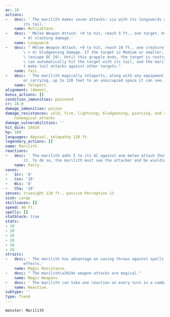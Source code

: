 ```yaml
---
ac: 18
actions:
-   desc: ' The marilith makes seven attacks: six with its longswords and one with
        its tail.'
    name: Multiattack.
-   desc: ' Melee Weapon Attack: +9 to hit, reach 5 ft., one target. Hit: 13 (2d8
        + 4) slashing damage.'
    name: Longsword.
-   desc: " Melee Weapon Attack: +9 to hit, reach 10 ft., one creature. Hit: 15 (2d10\
        \ + 4) bludgeoning damage. If the target is Medium or smaller, it is grappled\
        \ (escape DC 19). Until this grapple ends, the target is restrained, the marilith\
        \ can automatically hit the target with its tail, and the marilith can\u2019\
        t make tail attacks against other targets."
    name: Tail.
-   desc: ' The marilith magically teleports, along with any equipment it is wearing
        or carrying, up to 120 feet to an unoccupied space it can see.'
    name: Teleport.
alignment: (demon),
bonus_actions: []
condition_immunities: poisoned
cr: 16.0
damage_immunities: poison
damage_resistances: cold, fire, lightning; bludgeoning, piercing, and slashing from
    nonmagical attacks
damage_vulnerabilities: ''
hit_dice: 18d10
hp: 189
languages: Abyssal, telepathy 120 ft.
legendary_actions: []
name: Marilith
reactions:
-   desc: ' The marilith adds 5 to its AC against one melee attack that would hit
        it. To do so, the marilith must see the attacker and be wielding a melee weapon.'
    name: Parry.
saves:
-   Str: '9'
-   Con: '10'
-   Wis: '8'
-   Cha: '10'
senses: truesight 120 ft., passive Perception 13
size: Large
skillsaves: []
speed: 40 ft.
spells: []
statblock: true
stats:
- 18
- 20
- 20
- 18
- 16
- 20
straits:
-   desc: ' The marilith has advantage on saving throws against spells and other magical
        effects.'
    name: Magic Resistance.
-   desc: " The marilith\u2019s weapon attacks are magical."
    name: Magic Weapons.
-   desc: ' The marilith can take one reaction on every turn in a combat.'
    name: Reactive.
subtype: ''
type: fiend
---
```

```statblock
monster: Marilith
```